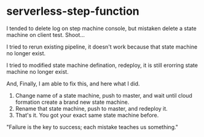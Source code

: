 # serverless-step-function

I tended to delete log on step machine console, but mistaken delete a state machine on client test. Shoot... 

I tried to rerun existing pipeline, it doesn't work because that state machine no longer exist.

I tried to modified state machine defination, redeploy, it is still erorring state machine no longer exist.

And, Finally, I am able to fix this, and here what I did.

1. Change name of a state machine, push to master, and wait until cloud formation create a brand new state machine.
2. Rename that state machine, push to master, and redeploy it.
3. That's it. You got your exact same state machine before.

"Failure is the key to success; each mistake teaches us something."

